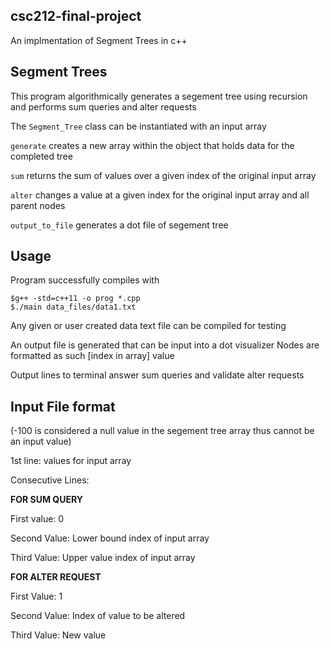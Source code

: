 ## csc212-final-project
An implmentation of Segment Trees in c++

## Segment Trees

This program algorithmically generates a segement tree using recursion and performs sum queries and alter requests

The `Segment_Tree` class can be instantiated with an input array

`generate` creates a new array within the object that holds data for the completed tree

`sum` returns the sum of values over a given index of the original input array

`alter` changes a value at a given index for the original input array and all parent nodes

`output_to_file` generates a dot file of segement tree

## Usage

Program successfully compiles with

    $g++ -std=c++11 -o prog *.cpp
    $./main data_files/data1.txt

Any given or user created data text file can be compiled for testing

An output file is generated that can be input into a dot visualizer
Nodes are formatted as such
\[index in array] value

Output lines to terminal answer sum queries and validate alter requests

## Input File format

(-100 is considered a null value in the segement tree array thus cannot be an input value)

1st line: values for input array

Consecutive Lines:

__FOR SUM QUERY__

First value: 0

Second Value: Lower bound index of input array

Third Value: Upper value index of input array


__FOR ALTER REQUEST__

First Value: 1

Second Value: Index of value to be altered

Third Value: New value

